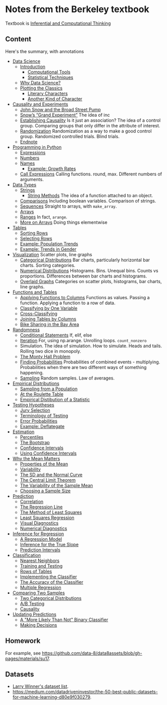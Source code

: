 # Notes from the Berkeley textbook

Textbook is [Inferential and Computational
Thinking](https://www.inferentialthinking.com)

## Content

Here's the summary, with annotations

* [Data Science](chapters/01/what-is-data-science.md)
  * [Introduction](chapters/01/1/intro.md)
    * [Computational Tools](chapters/01/1/1/computational-tools.md)
    * [Statistical Techniques](chapters/01/1/2/statistical-techniques.md)
  * [Why Data Science?](chapters/01/2/why-data-science.md)
  * [Plotting the Classics](chapters/01/3/plotting-the-classics.md)
    * [Literary Characters](chapters/01/3/1/literary-characters.md)
    * [Another Kind of Character](chapters/01/3/2/another-kind-of-character.md)
* [Causality and Experiments](chapters/02/causality-and-experiments.md)
  * [John Snow and the Broad Street Pump](chapters/02/1/observation-and-visualization-john-snow-and-the-broad-street-pump.md)
  * [Snow’s “Grand Experiment”](chapters/02/2/snow-s-grand-experiment.md)
    The idea of inc
  * [Establishing Causality](chapters/02/3/establishing-causality.md)
    Is it just an association?  The idea of a control group.  Comparing groups
    that only differ in the attribute of interest.
  * [Randomization](chapters/02/4/randomization.md)
    Randomization as a way to make a good control group.  Randomized
    controlled trials.  Blind trials.
  * [Endnote](chapters/02/5/endnote.md)
* [Programming in Python](chapters/03/programming-in-python.md)
  * [Expressions](chapters/03/1/expressions.md)
  * [Numbers](chapters/03/2/numbers.md)
  * [Names](chapters/03/3/names.md)
    * [Example: Growth Rates](chapters/03/3/1/example-growth-rates.md)
  * [Call Expressions](chapters/03/4/call-expressions.md)
    Calling functions.  round, max.  Different numbers of arguments.
* [Data Types](chapters/04/data-types.md)
  * [Strings](chapters/04/1/strings.md)
    * [String Methods](chapters/04/1/1/string-methods.md)
      The idea of a function attached to an object.
  * [Comparisons](chapters/04/2/comparisons.md)
    Including boolean variables.  Comparison of strings.
  * [Sequences](chapters/04/3/sequences.md)
    Straight to arrays, with `make_array`.
  * [Arrays](chapters/04/4/arrays.md)
  * [Ranges](chapters/04/5/ranges.md)
    In fact, `arange`.
  * [More on Arrays](chapters/04/6/more-on-arrays.md)
    Doing things elementwise
* [Tables](chapters/05/tables.md)
  * [Sorting Rows](chapters/05/1/sorting-rows.md)
  * [Selecting Rows](chapters/05/2/selecting-rows.md)
  * [Example: Population Trends](chapters/05/3/example-trends-in-the-population-of-the-united-states.md)
  * [Example: Trends in Gender](chapters/05/4/example-gender-ratio-in-the-us-population.md)
* [Visualization](chapters/06/visualization.md)
  Scatter plots, line graphs
  * [Categorical Distributions](chapters/06/1/visualizing-categorical-distributions.md)
    Bar charts, particularly horizontal bar charts.  Sorting categories.
  * [Numerical Distributions](chapters/06/2/visualizing-numerical-distributions.md)
    Histograms.  Bins.  Unequal bins.  Counts vs proportions.  Differences
    between bar charts and histograms.
  * [Overlaid Graphs](chapters/06/3/overlaid-graphs.md)
    Categories on scatter plots, histograms, bar charts, line graphs.
* [Functions and Tables](chapters/07/functions-and-tables.md)
  * [Applying Functions to Columns](chapters/07/1/applying-a-function-to-a-column.md)
    Functions as values.  Passing a function.  Applying a function to a row of
    data.
  * [Classifying by One Variable](chapters/07/2/classifying-by-one-variable.md)
  * [Cross-Classifying](chapters/07/3/cross-classifying-by-more-than-one-variable.md)
  * [Joining Tables by Columns](chapters/07/4/joining-tables-by-columns.md)
  * [Bike Sharing in the Bay Area](chapters/07/5/bike-sharing-in-the-bay-area.md)
* [Randomness](chapters/08/randomness.md)
  * [Conditional Statements](chapters/08/1/conditional-statements.md)
    If, elif, else
  * [Iteration](chapters/08/2/iteration.md)
    For, using np.arange.  Unrolling loops.  `count_nonzero`
  * Simulation.  The idea of simulation.  How to simulate.  Heads and tails.
    Rolling two dice in monopoly.
  * [The Monty Hall Problem](chapters/08/3/monty-hall-problem.md)
  * [Finding Probabilities](chapters/08/4/finding-probabilities.md)
    Probabilities of combined events - multiplying.  Probabilities when there
    are two different ways of something happening.
  * [Sampling](chapters/08/5/sampling.md)
    Random samples.  Law of averages.
* [Empirical Distributions](chapters/09/empirical-distributions.md)
  * [Sampling from a Population](chapters/09/1/sampling_from_a_population.md)
  * [At the Roulette Table](chapters/09/2/at-the-roulette-table.md)
  * [Empirical Distibution of a Statistic](chapters/09/3/empirical-distribution-of-a-statistic.md)
* [Testing Hypotheses](chapters/10/testing-hypotheses.md)
  * [Jury Selection](chapters/10/1/jury-selection.md)
  * [Terminology of Testing](chapters/10/2/terminology-of-testing.md)
  * [Error Probabilities](chapters/10/3/error-probabilities.md)
  * [Example: Deflategate](chapters/10/4/example-deflategate.md)
* [Estimation](chapters/11/estimation.md)
  * [Percentiles](chapters/11/1/percentiles.md)
  * [The Bootstrap](chapters/11/2/bootstrap.md)
  * [Confidence Intervals](chapters/11/3/confidence-intervals.md)
  * [Using Confidence Intervals](chapters/11/4/using-confidence-intervals.md)
* [Why the Mean Matters](chapters/12/why-the-mean-matters.md)
  * [Properties of the Mean](chapters/12/1/properties-of-the-mean.md)
  * [Variability](chapters/12/2/variability.md)
  * [The SD and the Normal Curve](chapters/12/3/sd-and-the-normal-curve.md)
  * [The Central Limit Theorem](chapters/12/4/central-limit-theorem.md)
  * [The Variability of the Sample Mean](chapters/12/5/variability-of-the-sample-mean.md)
  * [Choosing a Sample Size](chapters/12/6/choosing-a-sample-size.md)
* [Prediction](chapters/13/prediction.md)
  * [Correlation](chapters/13/1/correlation.md)
  * [The Regression Line](chapters/13/2/regression-line.md)
  * [The Method of Least Squares](chapters/13/3/method-of-least-squares.md)
  * [Least Squares Regression](chapters/13/4/least-squares-regression.md)
  * [Visual Diagnostics](chapters/13/5/visual-diagnostics.md)
  * [Numerical Diagnostics](chapters/13/6/numerical-diagnostics.md)
* [Inference for Regression](chapters/14/inference-for-regression.md)
  * [A Regression Model](chapters/14/1/regression-model.md)
  * [Inference for the True Slope](chapters/14/2/inference-for-the-true-slope.md)
  * [Prediction Intervals](chapters/14/3/prediction-intervals.md)
* [Classification](chapters/15/classification.md)
  * [Nearest Neighbors](chapters/15/1/nearest-neighbors.md)
  * [Training and Testing](chapters/15/2/training-and-testing.md)
  * [Rows of Tables](chapters/15/3/rows-of-tables.md)
  * [Implementing the Classifier](chapters/15/4/implementing-the-classifier.md)
  * [The Accuracy of the Classifier](chapters/15/5/accuracy-of-the-classifier.md)
  * [Multiple Regression](chapters/15/6/multiple-regression.md)
* [Comparing Two Samples](chapters/16/comparing-two-samples.md)
  * [Two Categorical Distributions](chapters/16/1/two-categorical-distributions.md)
  * [A/B Testing](chapters/16/2/ab-testing.md)
  * [Causality](chapters/16/3/causality.md)
* [Updating Predictions](chapters/17/updating-predictions.md)
  * [A "More Likely Than Not" Binary Classifier](chapters/17/1/more-likely-than-not-binary-classifier.md)
  * [Making Decisions](chapters/17/2/making-decisions.md)

## Homework

For example, see
<https://github.com/data-8/data8assets/blob/gh-pages/materials/su17>.

## Datasets

* [Larry Winner's dataset list](http://users.stat.ufl.edu/~winner/datasets.html).
* <https://medium.com/datadriveninvestor/the-50-best-public-datasets-for-machine-learning-d80e9f030279>.
